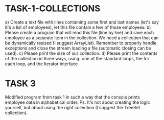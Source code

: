 # TASK-1-COLLECTIONS
a) Create a text file with lines containing some first and last names (let's say it's a list of employees), let this file contain a few of those employees.
b) Please create a program that will read this file (line by line) and save each employee as a separate item in the collection. We need a collection that can be dynamically resized (I suggest ArrayList). Remember to properly handle exceptions and close the stream loading a file (automatic closing can be used).
c) Please print the size of our collection.
d) Please print the contents of the collection in three ways, using: one of the standard loops, the for each loop, and the Iterator interface
# TASK 3
Modified program from task 1 in such a way that the console prints employee data in alphabetical order. Ps. It's not about creating the logic yourself, but about using the right collection (I suggest the TreeSet collection).
